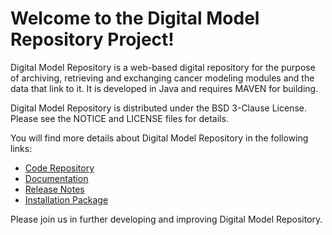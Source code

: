 Welcome to the Digital Model Repository Project!
================================================

Digital Model Repository is a web-based digital repository for the purpose of archiving, retrieving and exchanging cancer modeling modules and the data that link to it. It is developed in Java and requires MAVEN for building.

Digital Model Repository is distributed under the BSD 3-Clause License. Please see the NOTICE and LICENSE files for details.

You will find more details about Digital Model Repository in the following links:


 * [Code Repository](https://github.com/NCIP/digital-model-repository)
 * [Documentation](http://gforge.nci.nih.gov/docman/?group_id=497)
 * [Release Notes](http://gforge.nci.nih.gov/frs/download.php/6688/MGH_DMR-v1_0-ReleaseNotes.txt)
 * [Installation Package](http://gforge.nci.nih.gov/frs/?group_id=497&release_id=3386)
 
Please join us in further developing and improving Digital Model Repository.
